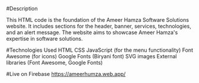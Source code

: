 #Description

This HTML code is the foundation of the Ameer Hamza Software Solutions website. It includes sections for the header, banner, services, technologies, and an alert message. The website aims to showcase Ameer Hamza's expertise in software solutions.

#Technologies Used
HTML
CSS
JavaScript (for the menu functionality)
Font Awesome (for icons)
Google Fonts (Biryani font)
SVG images
External libraries (Font Awesome, Google Fonts)

#Live on Firebase
https://ameerhumza.web.app/
